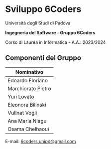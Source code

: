 # Sviluppo 6Coders

Università degli Studi di Padova

**Ingegneria del Software - Gruppo 6Coders**

Corso di Laurea in Informatica - A.A.: 2023/2024

## Componenti del Gruppo

| Nominativo           |
| --------------------|
| Edoardo Floriano     |
| Marchiorato Pietro   |
| Yuri Lovato          |
| Eleonora Bilinski    |
| Vullnet Vogli        |
| Ana Maria Niagu      |
| Osama Chelhaoui      |

E-mail: 6coders.unipd@gmail.com
